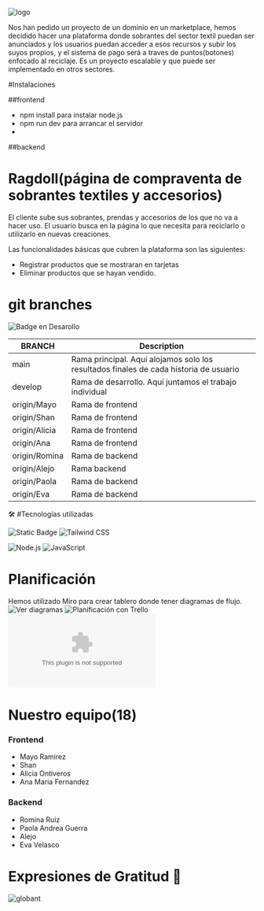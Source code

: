  ![logo](https://github.com/AlejoxVargas/ragdoll/assets/151158420/a7027e29-4de2-4e8f-849b-00e12c773f3f)


Nos han pedido un proyecto de un dominio en un marketplace, hemos decidido hacer una plataforma donde sobrantes del sector textil puedan ser anunciados y los usuarios puedan acceder a esos recursos y subir los suyos propios, y el sistema de pago será a traves de puntos(botones) enfocado al reciclaje. Es un proyecto escalable y que puede ser implementado en otros sectores.

#Instalaciones

##frontend

- npm install para instalar node.js
- npm run dev para arrancar el servidor
- 
##backend


# Ragdoll(página de compraventa de sobrantes textiles y accesorios)

El cliente sube sus sobrantes, prendas y accesorios de los que no va a hacer uso.
El usuario busca en la página lo que necesita para reciclarlo o utilizarlo en nuevas creaciones.

Las funcionalidades básicas que cubren la plataforma son las siguientes:
- Registrar productos que se mostraran en tarjetas
- Eliminar productos que se hayan vendido.

# git branches
   ![Badge en Desarollo](https://img.shields.io/badge/STATUS-EN%20DESAROLLO-green)


| BRANCH   | Description                                                                           |
| -------- | ------------------------------------------------------------------------------------- |
| main     | Rama principal. Aquí alojamos solo los resultados finales de cada historia de usuario |
| develop      | Rama de desarrollo. Aquí juntamos el trabajo individual|
| origin/Mayo| Rama de frontend|
| origin/Shan| Rama de frontend|
| origin/Alicia  | Rama de frontend|
| origin/Ana| Rama de frontend|
| origin/Romina| Rama de backend|
| origin/Alejo  | Rama backend|
| origin/Paola| Rama de backend|
| origin/Eva | Rama de backend|

🛠️ #Tecnologías utilizadas

![Static Badge](https://img.shields.io/badge/React-v%208.2.43-green?logo=react) 
![Tailwind CSS](https://img.shields.io/badge/Tailwind%20CSS-v2.2.19-blue?logo=tailwind-css)

![Node.js](https://img.shields.io/badge/Node.js-v14.17.6-green?logo=node.js)
![JavaScript](https://img.shields.io/badge/JavaScript-ES6-yellow?logo=javascript)

# Planificación
Hemos utilizado Miro para crear tablero donde tener  diagramas de flujo.
![Ver diagramas](https://miro.com/app/board/uXjVNqL-ueQ=/)
![Planificación con Trello](https://trello.com/b/GxLkIZ9k/hackathon-grupo-18)
![Prototipado con Figma](https://www.figma.com/file/NuoRtU7GcLemidoKmBIzfO/RAGDOLL.COM?type=design&node-id=0-1&mode=design&t=EKAkpU02OOFX2kWU-0)


# Nuestro equipo(18)

### Frontend
- Mayo Ramirez
- Shan
- Alicia Ontiveros
- Ana Maria Fernandez

### Backend
- Romina Ruiz
- Paola Andrea Guerra
- Alejo
- Eva Velasco

# Expresiones de Gratitud 🎁

![globant](https://seeklogo.com/images/G/Globant-logo-824E22435D-seeklogo.com.gif)










